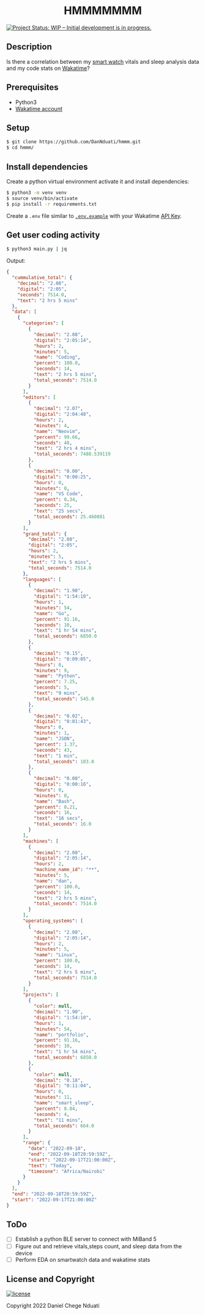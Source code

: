 <h1 align="center">HMMMMMMM</h1>

[![Project Status: WIP – Initial development is in progress.](https://www.repostatus.org/badges/latest/wip.svg)]()

## <b>Description</b>
Is there a correlation between my [smart watch](https://www.mi.com/global/mi-smart-band-5/) vitals and sleep analysis data and my code stats on [Wakatime](https://wakatime.com/)?

## <b>Prerequisites</b>
- Python3
- [Wakatime account](https://wakatime.com/)

## <b>Setup</b>
```bash
$ git clone https://github.com/DanNduati/hmmm.git
$ cd hmmm/
```

## <b>Install dependencies</b>
Create a python virtual environment activate it and install dependencies:

```bash
$ python3 -m venv venv
$ source venv/bin/activate
$ pip install -r requirements.txt
```

Create a `.env` file similar to [`.env.example`](./.env.example) with your Wakatime [API Key](https://wakatime.com/settings/api-key).

## <b>Get user coding activity</b>
```bash
$ python3 main.py | jq
```
Output:
```json
{
  "cummulative_total": {
    "decimal": "2.08",
    "digital": "2:05",
    "seconds": 7514.0,
    "text": "2 hrs 5 mins"
  },
  "data": [
    {
      "categories": [
        {
          "decimal": "2.08",
          "digital": "2:05:14",
          "hours": 2,
          "minutes": 5,
          "name": "Coding",
          "percent": 100.0,
          "seconds": 14,
          "text": "2 hrs 5 mins",
          "total_seconds": 7514.0
        }
      ],
      "editors": [
        {
          "decimal": "2.07",
          "digital": "2:04:48",
          "hours": 2,
          "minutes": 4,
          "name": "Neovim",
          "percent": 99.66,
          "seconds": 48,
          "text": "2 hrs 4 mins",
          "total_seconds": 7488.539119
        },
        {
          "decimal": "0.00",
          "digital": "0:00:25",
          "hours": 0,
          "minutes": 0,
          "name": "VS Code",
          "percent": 0.34,
          "seconds": 25,
          "text": "25 secs",
          "total_seconds": 25.460881
        }
      ],
      "grand_total": {
        "decimal": "2.08",
        "digital": "2:05",
        "hours": 2,
        "minutes": 5,
        "text": "2 hrs 5 mins",
        "total_seconds": 7514.0
      },
      "languages": [
        {
          "decimal": "1.90",
          "digital": "1:54:10",
          "hours": 1,
          "minutes": 54,
          "name": "Go",
          "percent": 91.16,
          "seconds": 10,
          "text": "1 hr 54 mins",
          "total_seconds": 6850.0
        },
        {
          "decimal": "0.15",
          "digital": "0:09:05",
          "hours": 0,
          "minutes": 9,
          "name": "Python",
          "percent": 7.25,
          "seconds": 5,
          "text": "9 mins",
          "total_seconds": 545.0
        },
        {
          "decimal": "0.02",
          "digital": "0:01:43",
          "hours": 0,
          "minutes": 1,
          "name": "JSON",
          "percent": 1.37,
          "seconds": 43,
          "text": "1 min",
          "total_seconds": 103.0
        },
        {
          "decimal": "0.00",
          "digital": "0:00:16",
          "hours": 0,
          "minutes": 0,
          "name": "Bash",
          "percent": 0.21,
          "seconds": 16,
          "text": "16 secs",
          "total_seconds": 16.0
        }
      ],
      "machines": [
        {
          "decimal": "2.08",
          "digital": "2:05:14",
          "hours": 2,
          "machine_name_id": "**",
          "minutes": 5,
          "name": "dan",
          "percent": 100.0,
          "seconds": 14,
          "text": "2 hrs 5 mins",
          "total_seconds": 7514.0
        }
      ],
      "operating_systems": [
        {
          "decimal": "2.08",
          "digital": "2:05:14",
          "hours": 2,
          "minutes": 5,
          "name": "Linux",
          "percent": 100.0,
          "seconds": 14,
          "text": "2 hrs 5 mins",
          "total_seconds": 7514.0
        }
      ],
      "projects": [
        {
          "color": null,
          "decimal": "1.90",
          "digital": "1:54:10",
          "hours": 1,
          "minutes": 54,
          "name": "portfolio",
          "percent": 91.16,
          "seconds": 10,
          "text": "1 hr 54 mins",
          "total_seconds": 6850.0
        },
        {
          "color": null,
          "decimal": "0.18",
          "digital": "0:11:04",
          "hours": 0,
          "minutes": 11,
          "name": "smart_sleep",
          "percent": 8.84,
          "seconds": 4,
          "text": "11 mins",
          "total_seconds": 664.0
        }
      ],
      "range": {
        "date": "2022-09-18",
        "end": "2022-09-18T20:59:59Z",
        "start": "2022-09-17T21:00:00Z",
        "text": "Today",
        "timezone": "Africa/Nairobi"
      }
    }
  ],
  "end": "2022-09-18T20:59:59Z",
  "start": "2022-09-17T21:00:00Z"
}
```
## <b>ToDo</b>
- [  ] Establish a python BLE server to connect with MiBand 5
- [  ] Figure out and retrieve vitals,steps count, and sleep data from the device
- [  ] Perform EDA on smartwatch data and wakatime stats

## <b>License and Copyright</b>
[![license](https://img.shields.io/github/license/mashape/apistatus.svg?style=for-the-badge)](LICENSE)

Copyright 2022 Daniel Chege Nduati
